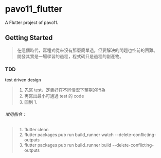 # pavo11_flutter

A Flutter project of pavo11.

## Getting Started

> 在這個時代，寫程式從來沒有那麼簡單過，但要解決的問題也空前的困難。
> 開發其實是一場學習的過程，程式碼只是過程的副產物。

### TDD

test driven design

> 1. 先寫 test，定義好在不同情況下預期的行為
> 2. 再寫出最小可通過 test 的 code
> 3. 回到 1.

###### 常用指令：

> 1.  flutter clean
> 2.  flutter packages pub run build_runner watch --delete-conflicting-outputs
> 3.  flutter packages pub run build_runner build --delete-conflicting-outputs
